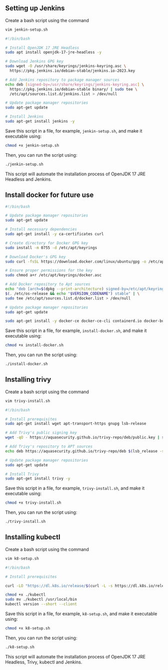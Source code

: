 ## Setting up Jenkins

Create a bash script using the command

```bash
vim jenkin-setup.sh
```

```bash
#!/bin/bash

# Install OpenJDK 17 JRE Headless
sudo apt install openjdk-17-jre-headless -y

# Download Jenkins GPG key
sudo wget -O /usr/share/keyrings/jenkins-keyring.asc \
  https://pkg.jenkins.io/debian-stable/jenkins.io-2023.key

# Add Jenkins repository to package manager sources
echo deb [signed-by=/usr/share/keyrings/jenkins-keyring.asc] \
  https://pkg.jenkins.io/debian-stable binary/ | sudo tee \
  /etc/apt/sources.list.d/jenkins.list > /dev/null

# Update package manager repositories
sudo apt-get update

# Install Jenkins
sudo apt-get install jenkins -y
```

Save this script in a file, for example, `jenkin-setup.sh`, and make it executable using:

```bash
chmod +x jenkin-setup.sh
```

Then, you can run the script using:

```bash
./jenkin-setup.sh
```

This script will automate the installation process of OpenJDK 17 JRE Headless and Jenkins.


## Install docker for future use

```bash
#!/bin/bash

# Update package manager repositories
sudo apt-get update

# Install necessary dependencies
sudo apt-get install -y ca-certificates curl

# Create directory for Docker GPG key
sudo install -m 0755 -d /etc/apt/keyrings

# Download Docker's GPG key
sudo curl -fsSL https://download.docker.com/linux/ubuntu/gpg -o /etc/apt/keyrings/docker.asc

# Ensure proper permissions for the key
sudo chmod a+r /etc/apt/keyrings/docker.asc

# Add Docker repository to Apt sources
echo "deb [arch=$(dpkg --print-architecture) signed-by=/etc/apt/keyrings/docker.asc] https://download.docker.com/linux/ubuntu \
$(. /etc/os-release && echo "$VERSION_CODENAME") stable" | \
sudo tee /etc/apt/sources.list.d/docker.list > /dev/null

# Update package manager repositories
sudo apt-get update

sudo apt-get install -y docker-ce docker-ce-cli containerd.io docker-buildx-plugin docker-compose-plugin 
```

Save this script in a file, for example, `install-docker.sh`, and make it executable using:

```bash
chmod +x install-docker.sh
```

Then, you can run the script using:

```bash
./install-docker.sh
```


## Installing trivy

Create a bash script using the command

```bash
vim trivy-install.sh
```

```bash
#!/bin/bash

# Install prerequisites
sudo apt-get install wget apt-transport-https gnupg lsb-release

# Add Trivy's public signing key
wget -qO - https://aquasecurity.github.io/trivy-repo/deb/public.key | sudo apt-key add -

# Add Trivy's repository to APT sources
echo deb https://aquasecurity.github.io/trivy-repo/deb $(lsb_release -sc) main | sudo tee -a /etc/apt/sources.list.d/trivy.list

# Update package manager repositories
sudo apt-get update

# Install Trivy
sudo apt-get install trivy -y
```

Save this script in a file, for example, `trivy-install.sh`, and make it executable using:

```bash
chmod +x trivy-install.sh
```

Then, you can run the script using:

```bash
./trivy-install.sh
```

## Installing kubectl

Create a bash script using the command

```bash
vim k8-setup.sh
```

```bash
#!/bin/bash

# Install prerequisites

curl -LO "https://dl.k8s.io/release/$(curl -L -s https://dl.k8s.io/release/stable.txt)/bin/linux/amd64/kubectl"

chmod +x ./kubectl
sudo mv ./kubectl /usr/local/bin
kubectl version --short --client

```
Save this script in a file, for example, `k8-setup.sh`, and make it executable using:

```bash
chmod +x k8-setup.sh
```

Then, you can run the script using:

```bash
./k8-setup.sh
```


This script will automate the installation process of OpenJDK 17 JRE Headless, Trivy, kubectl and Jenkins.